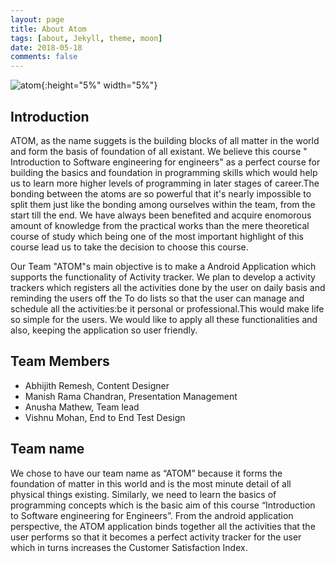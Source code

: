 ```yaml
---
layout: page
title: About Atom
tags: [about, Jekyll, theme, moon]
date: 2018-05-18
comments: false
---
```


![atom]({{site.baseurl}}/images/atom.png "Team Logo"){:height="5%" width="5%"} 

## Introduction

ATOM, as the name suggets is the building blocks of all matter in the world and form the basis of foundation of all existant. We believe this course " Introduction to Software engineering for engineers" as a perfect course for building the basics and foundation in programming skills which would help us to learn more higher levels of programming in later stages of career.The bonding between the atoms are so powerful that it's nearly impossible to split them just like the bonding among ourselves within the team, from the start till the end. We have always been benefited and acquire enomorous amount of knowledge from the practical works than the mere theoretical course of study which being one of the most important highlight of this course lead us to take the decision to choose this course.

Our Team "ATOM"s main objective is to make a Android Application which supports the functionality of Activity tracker. We plan to develop a activity trackers which registers all the activities done by the user on daily basis and reminding the users off the To do lists so that the user can manage and schedule all the activities:be it personal or professional.This would make life so simple for the users. We would like to apply all these functionalities and also, keeping the application so user friendly.

## Team Members
* Abhijith Remesh, Content Designer
* Manish Rama Chandran, Presentation Management
* Anusha Mathew, Team lead
* Vishnu Mohan, End to End Test Design

## Team name
We chose to have our team name as “ATOM” because it forms the foundation of matter in this world and is the most minute detail of all physical things existing. Similarly, we need to learn the basics of programming concepts which is the basic aim of this course “Introduction to Software engineering for Engineers”. From the android application perspective, the ATOM application binds together all the activities that the user performs so that it becomes a perfect activity tracker for the user which in turns increases the Customer Satisfaction Index. 



